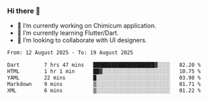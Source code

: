 ### Hi there 👋

<!--
**devcat37/devcat37** is a ✨ _special_ ✨ repository because its `README.md` (this file) appears on your GitHub profile.-->


- 🔭 I’m currently working on Chimicum application.
- 🌱 I’m currently learning Flutter/Dart.
- 👯 I’m looking to collaborate with UI designers.
<!-- - 🤔 I’m looking for help with ... -->

<!--START_SECTION:waka-->

```txt
From: 12 August 2025 - To: 19 August 2025

Dart        7 hrs 47 mins   ████████████████████▓░░░░   82.20 %
HTML        1 hr 1 min      ██▓░░░░░░░░░░░░░░░░░░░░░░   10.75 %
YAML        22 mins         █░░░░░░░░░░░░░░░░░░░░░░░░   03.98 %
Markdown    9 mins          ▒░░░░░░░░░░░░░░░░░░░░░░░░   01.71 %
XML         6 mins          ▒░░░░░░░░░░░░░░░░░░░░░░░░   01.22 %
```

<!--END_SECTION:waka-->
